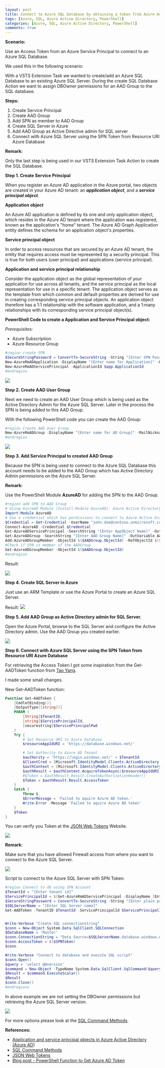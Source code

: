 ```yaml
---
layout: post
title: Connect to Azure SQL Database by obtaining a token from Azure Active Directory (AAD)
tags: [Azure, SQL, Azure Active Directory, PowerShell]
categories: [Azure, SQL, Azure Active Directory, PowerShell]
comments: true
---
```

**Scenario:**

Use an Access Token from an Azure Service Principal to connect to an Azure SQL Database.

We used this in the following scenario:

With a VSTS Extension Task we wanted to create/add an Azure SQL Database to an existing Azure SQL Server.
During the create SQL Database Action we want to assign DBOwner permissions for an AAD Group to the SQL database.

**Steps:**
1. Create Service Principal
2. Create AAD Group
3. Add SPN as member to AAD Group
4. Create SQL Server in Azure
5. Add AAD Group as Active Directive admin for SQL server
6. Connect with Azure SQL Server using the SPN Token from Resource URI Azure Database

**Remark:** 

Only the last step is being used in our VSTS Extension Task Action to create the SQL Database.


**Step 1. Create Service Principal**

When you register an Azure AD application in the Azure portal, two objects are created in your Azure AD tenant: an ***application object***, and a ***service principal object***.

**Application object**

An Azure AD application is defined by its one and only application object, which resides in the Azure AD tenant where the application was registered, known as the application's "home" tenant. The Azure AD Graph Application entity defines the schema for an application object's properties. 

**Service principal object**

In order to access resources that are secured by an Azure AD tenant, the entity that requires access must be represented by a security principal. This is true for both users (user principal) and applications (service principal). 

**Application and service principal relationship**

Consider the application object as the global representation of your application for use across all tenants, and the service principal as the local representation for use in a specific tenant. The application object serves as the template from which common and default properties are derived for use in creating corresponding service principal objects. An application object therefore has a 1:1 relationship with the software application, and a 1:many relationships with its corresponding service principal object(s).

**PowerShell Code to create a Application and Service Principal object:**

*Prerequisites:*
* Azure Subscription
* Azure Resource Group

```powershell
#region create SPN
$SecureStringPassword = ConvertTo-SecureString -String "[Enter SPN Password]" -AsPlainText -Force
New-AzureRmADApplication -DisplayName "[Enter name for Application]" -HomePage "https://www.contoso.com/sqldb-spn" -IdentifierUris "https://www.contoso.com/sqldb-spn" -Password $SecureStringPassword -OutVariable app
New-AzureRmADServicePrincipal -ApplicationId $app.ApplicationId
#endregion
```

![](appidandspnidcreate.png)


**Step 2. Create AAD User Group**

Next we need to create an AAD User Group which is being used as the Active Directory Admin for the Azure SQL Server. Later in the process the SPN is being added to this AAD Group.

With the following PowerShell code you can create the AAD Group:

```powershell
#region Create AAD User Group
New-AzureRmADGroup -DisplayName "[Enter name for AD Group]" -MailNickname '[Enter Mail NickName]'
#endregion
```

![](aadgroup.png)

**Step 3. Add Service Principal to created AAD Group**


Because the SPN is being used to connect to the Azure SQL Database this account needs to be added to the AAD Group which has Active Directory Admin permissions on the Azure SQL Server.

**Remark:**

Use the PowerShell Module **AzureAD** for adding the SPN to the AAD Group.

```powershell
#region add SPN to AAD Group
# Using AzureAD Module (Install-Module AzureAD). Azure Active Directory PowerShell for Graph
Import-Module AzureAD
# Use a credential which has permissions to connect to Azure Active Directory using Microsoft Graph
$Credential = Get-Credential -UserName "john.doe@contoso.onmicrosoft.com" -Message 'Enter Credentials'
Connect-AzureAD -Credential $Credential
Get-AzureADServicePrincipal -SearchString "[Enter AppObject Name]" -OutVariable SPN
Get-AzureADGroup -SearchString "[Enter AAD Group Name]" -OutVariable AADGroup
Add-AzureADGroupMember -ObjectId $($AADGroup.ObjectId) -RefObjectId $($SPN.ObjectId)
#Check if SPN is member of the AADGroup
Get-AzureADGroupMember -ObjectId $($AADGroup.ObjectId)
#endregion
```

Result:

![](spnmemberofaadgroup.png)

**Step 4. Create SQL Server in Azure**

Just use an ARM Template or use the Azure Portal to create an Azure SQL Server.

Result:
![](sqlserver.png)

**Step 5. Add AAD Group as Active Directory admin for SQL Server.**

Open the Azure Portal, browse to the SQL Server and configure the Active Directory admin. Use the AAD Group you created earlier. 

![](sqlserveradadmin.png)

**Step 6. Connect with Azure SQL Server using the SPN Token from Resource URI Azure Database**

For retrieving the Access Token I got some inspiration from the Get-AADToken function from <a href="https://blog.tyang.org/2017/06/12/powershell-function-to-get-azure-ad-token/" target="_blank">Tao Yang</a>. 

I made some small changes.

New Get-AADToken function:
```powershell
Function Get-AADToken {
    [CmdletBinding()]
    [OutputType([string])]
    PARAM (
        [String]$TenantID,
        [string]$ServicePrincipalId,
        [securestring]$ServicePrincipalPwd
    )
    Try {
        # Set Resource URI to Azure Database
        $resourceAppIdURI = 'https://database.windows.net/'

        # Set Authority to Azure AD Tenant
        $authority = 'https://login.windows.net/' + $TenantId
        $ClientCred = [Microsoft.IdentityModel.Clients.ActiveDirectory.ClientCredential]::new($ServicePrincipalId, $ServicePrincipalPwd)
        $authContext = [Microsoft.IdentityModel.Clients.ActiveDirectory.AuthenticationContext]::new($authority)
        $authResult = $authContext.AcquireTokenAsync($resourceAppIdURI, $ClientCred)
        #$Token = $authResult.Result.CreateAuthorizationHeader()
        $Token = $authResult.Result.AccessToken
    }
    Catch {
        Throw $_
        $ErrorMessage = 'Failed to aquire Azure AD token.'
        Write-Error -Message 'Failed to aquire Azure AD token'
    }
    $Token
}
```

You can verify you Token at the <a href="https://jwt.io/" target="_blank">JSON Web Tokens</a> Website.


![](jwt.png)

**Remark:**

Make sure that you have allowed Firewall access from where you want to connect to the Azure SQL Server.

![](FirewallSettings.png)

Script to connect to the Azure SQL Server with SPN Token:

```powershell
#region Connect to db using SPN Account
$TenantId = "[Enter tenant id]"
$ServicePrincipalId = $(Get-AzureRmADServicePrincipal -DisplayName [Enter Application Name]).ApplicationId
$SecureStringPassword = ConvertTo-SecureString -String "[Enter plain password used for SPN]" -AsPlainText -Force
$SQLServerName = "[Enter SQL Server name]"
Get-AADToken -TenantID $TenantId -ServicePrincipalId $ServicePrincipalId -ServicePrincipalPwd $SecureStringPassword -OutVariable SPNToken


Write-Verbose "Create SQL connectionstring"
$conn = New-Object System.Data.SqlClient.SQLConnection 
$DatabaseName = 'Master'
$conn.ConnectionString = "Data Source=$SQLServerName.database.windows.net;Initial Catalog=$DatabaseName;Connect Timeout=30"
$conn.AccessToken = $($SPNToken)
$conn

Write-Verbose "Connect to database and execute SQL script"
$conn.Open() 
$query = 'select @@version'
$command = New-Object -TypeName System.Data.SqlClient.SqlCommand($query, $conn) 	
$Result = $command.ExecuteScalar()
$Result
$conn.Close() 
#endregions
```
In above example we are not setting the DBOwner permissions but retrieving the Azure SQL Server version.

![](SQLVersion.png)

For more options please look at the <a href="https://msdn.microsoft.com/en-us/library/system.data.sqlclient.sqlcommand_methods(v=vs.110).aspx" target="_blank">SQL Command Methods</a>.


**References:**
* <a href="https://docs.microsoft.com/en-us/azure/active-directory/develop/active-directory-application-objects" target="_blank">Application and service principal objects in Azure Active Directory (Azure AD</a>)
* <a href="https://msdn.microsoft.com/en-us/library/system.data.sqlclient.sqlcommand_methods(v=vs.110).aspx" target="_blank">SQL Command Methods</a>
* <a href="https://jwt.io/" target="_blank">JSON Web Tokens</a>
* <a href="https://blog.tyang.org/2017/06/12/powershell-function-to-get-azure-ad-token/" target="_blank">Blog post - PowerShell Function to Get Azure AD Token</a>